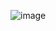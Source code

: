 ![image](https://github.com/Hernandez-Rigoberto/Practica-2-unidad-3-1/assets/149223882/6a876325-6acf-4258-a48d-015f3e59ad2f)
